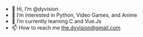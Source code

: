 - 👋 Hi, I’m @dyvision
- 👀 I’m interested in Python, Video Games, and Anime
- 🌱 I’m currently learning C and Vue.Js
- 📫 How to reach me the.dyvision@gmail.com
